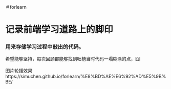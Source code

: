 ＃forlearn  
<h1>记录前端学习道路上的脚印</h1>
<h3>用来存储学习过程中敲出的代码。</h3>
希望能够坚持，每次回顾都能够找到吐槽当时代码一塌糊涂的点，囧<br/><br/>
图片轮播效果  <br/>
https://simuchen.github.io/forlearn/%E8%BD%AE%E6%92%AD%E5%9B%BE/

